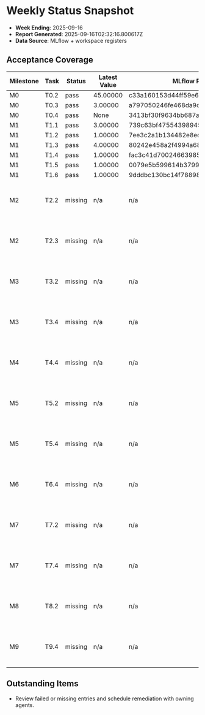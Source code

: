# Weekly Status Snapshot

- **Week Ending**: 2025-09-16
- **Report Generated**: 2025-09-16T02:32:16.800617Z
- **Data Source**: MLflow + workspace registers

## Acceptance Coverage
| Milestone | Task | Status | Latest Value | MLflow Run | Notes |
| --- | --- | --- | --- | --- | --- |
| M0 | T0.2 | pass | 45.00000 | c33a160153d44ff59e6f9a8c08aa0ffa |  |
| M0 | T0.3 | pass | 3.00000 | a797050246fe468da9c87e3c293bbb93 |  |
| M0 | T0.4 | pass | None | 3413bf30f9634bb687acc4d2aa21bbfb |  |
| M1 | T1.1 | pass | 3.00000 | 739c63bf47554398945bd53735bd39bf |  |
| M1 | T1.2 | pass | 1.00000 | 7ee3c2a1b134482e8ec9e730280b03d8 |  |
| M1 | T1.3 | pass | 4.00000 | 80242e458a2f4994a68a4aeeade8cd7c |  |
| M1 | T1.4 | pass | 1.00000 | fac3c41d70024663985572723828e170 |  |
| M1 | T1.5 | pass | 1.00000 | 0079e5b599614b3799a0ec6c2eead9b2 |  |
| M1 | T1.6 | pass | 1.00000 | 9dddbc130bc14f78898203a176ed27fd |  |
| M2 | T2.2 | missing | n/a | n/a | No MLflow run found for tag |
| M2 | T2.3 | missing | n/a | n/a | No MLflow run found for tag |
| M3 | T3.2 | missing | n/a | n/a | No MLflow run found for tag |
| M3 | T3.4 | missing | n/a | n/a | No MLflow run found for tag |
| M4 | T4.4 | missing | n/a | n/a | No MLflow run found for tag |
| M5 | T5.2 | missing | n/a | n/a | No MLflow run found for tag |
| M5 | T5.4 | missing | n/a | n/a | No MLflow run found for tag |
| M6 | T6.4 | missing | n/a | n/a | No MLflow run found for tag |
| M7 | T7.2 | missing | n/a | n/a | No MLflow run found for tag |
| M7 | T7.4 | missing | n/a | n/a | No MLflow run found for tag |
| M8 | T8.2 | missing | n/a | n/a | No MLflow run found for tag |
| M9 | T9.4 | missing | n/a | n/a | No MLflow run found for tag |

## Outstanding Items
- Review failed or missing entries and schedule remediation with owning agents.